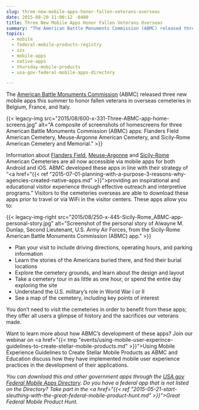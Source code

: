 ```yaml
---
slug: three-new-mobile-apps-honor-fallen-veterans-overseas
date: 2015-08-20 11:00:12 -0400
title: Three New Mobile Apps Honor Fallen Veterans Overseas
summary: "The American Battle Monuments Commission (ABMC) released three new mobile apps this summer to honor fallen veterans in overseas cemeteries in Belgium, France, and Italy."
topics:
  - mobile
  - federal-mobile-products-registry
  - ios
  - mobile-apps
  - native-apps
  - thursday-mobile-products
  - usa-gov-federal-mobile-apps-directory

---
```


The [American Battle Monuments Commission](https://www.abmc.gov/) (ABMC) released three new mobile apps this summer to honor fallen veterans in overseas cemeteries in Belgium, France, and Italy.

{{< legacy-img src="2015/08/600-x-331-Three-ABMC-app-home-screens.jpg" alt="A composite of screenshots of homescreens for three American Battle Monuments Commission (ABMC) apps: Flanders Field American Cemetery, Meuse-Argonne American Cemetery, and Sicily-Rome American Cemetery and Memorial." >}}

Information about <a href="https://www.abmc.gov/cemeteries-memorials/europe/flanders-field-american-cemetery#.VdS7CCxViko">Flanders Field</a>, <a href="https://www.abmc.gov/cemeteries-memorials/europe/meuse-argonne-american-cemetery#.VdS61yxViko">Meuse-Argonne</a> and <a href="https://www.abmc.gov/cemeteries-memorials/europe/sicily-rome-american-cemetery#.VdS7JSxViko">Sicily-Rome</a> American Cemeteries are all now accessible via mobile apps for both Android and iOS. ABMC developed these apps in line with their strategy of &#8220;<a href="{{< ref "2015-07-01-planning-with-a-purpose-3-reasons-why-agencies-created-native-apps.md" >}}">providing an inspirational and educational visitor experience through effective outreach and interpretive programs</a>.” Visitors to the cemeteries overseas are able to download these apps prior to travel or via WiFi in the visitor centers. These apps allow you to:</p> 

{{< legacy-img-right src="2015/08/250-x-445-Sicily-Rome_ABMC-app-personal-story.jpg" alt="Screenshot of the personal story of Alwayne M. Dunlap, Second Lieutenant, U.S. Army Air Forces, from the Sicily-Rome American Battle Monuments Commission (ABMC) app." >}}

* Plan your visit to include driving directions, operating hours, and parking information
* Learn the stories of the Americans buried there, and find their burial locations
* Explore the cemetery grounds, and learn about the design and layout
* Take a cemetery tour in as little as one hour, or spend the entire day exploring the site
* Understand the U.S. military’s role in World War I or II
* See a map of the cemetery, including key points of interest
  
You don’t need to visit the cemeteries in order to benefit from these apps; they offer all users a glimpse of history and the sacrifices our veterans made.

Want to learn more about how ABMC&#8217;s development of these apps? Join our webinar on <a href="{{< tmp "events/using-mobile-user-experince-guidelines-to-create-stellar-mobile-products.md" >}}">Using Mobile Experience Guidelines to Create Stellar Mobile Products</a> as ABMC and Education discuss how they have implemented mobile user experience practices in the development of their applications.

<i>You can download this and other government apps through the <a href="https://www.usa.gov/mobile-apps">USA.gov Federal Mobile Apps Directory</a>. Do you have a federal app that is not listed on the Directory? Take part in the <a href="{{< ref "2015-05-21-start-sleuthing-with-the-great-federal-mobile-product-hunt.md" >}}">Great Federal Mobile Product Hunt</a>.</i>
